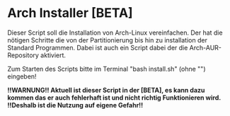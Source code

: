 # Arch Installer [BETA]

Dieser Script soll die Installation von Arch-Linux vereinfachen. Der hat die nötigen Schritte die von der Partitionierung bis hin zu installation der Standard Programmen. Dabei ist auch ein Script dabei der die Arch-AUR-Repository aktiviert.

Zum Starten des Scripts bitte im Terminal "bash install.sh" (ohne "") eingeben!

<b>!!WARNUNG!! Aktuell ist dieser Script in der [BETA], es kann dazu kommen das er auch fehlerhaft ist und nicht richtig Funktionieren wird.
!!Deshalb ist die Nutzung auf eigene Gefahr!!</b>
